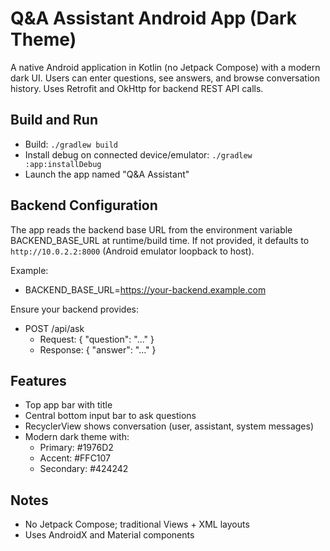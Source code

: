 # Q&A Assistant Android App (Dark Theme)

A native Android application in Kotlin (no Jetpack Compose) with a modern dark UI. Users can enter questions, see answers, and browse conversation history. Uses Retrofit and OkHttp for backend REST API calls.

## Build and Run

- Build: `./gradlew build`
- Install debug on connected device/emulator: `./gradlew :app:installDebug`
- Launch the app named "Q&A Assistant"

## Backend Configuration

The app reads the backend base URL from the environment variable BACKEND_BASE_URL at runtime/build time. If not provided, it defaults to `http://10.0.2.2:8000` (Android emulator loopback to host).

Example:
- BACKEND_BASE_URL=https://your-backend.example.com

Ensure your backend provides:
- POST /api/ask
  - Request: { "question": "..." }
  - Response: { "answer": "..." }

## Features

- Top app bar with title
- Central bottom input bar to ask questions
- RecyclerView shows conversation (user, assistant, system messages)
- Modern dark theme with:
  - Primary: #1976D2
  - Accent: #FFC107
  - Secondary: #424242

## Notes

- No Jetpack Compose; traditional Views + XML layouts
- Uses AndroidX and Material components